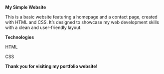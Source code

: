 **My Simple Website**

This is a basic website featuring a homepage and a contact page, created with HTML and CSS.
It’s designed to showcase my web development skills with a clean and user-friendly layout.

**Technologies**

HTML

CSS

**Thank you for visiting my portfolio website!**
